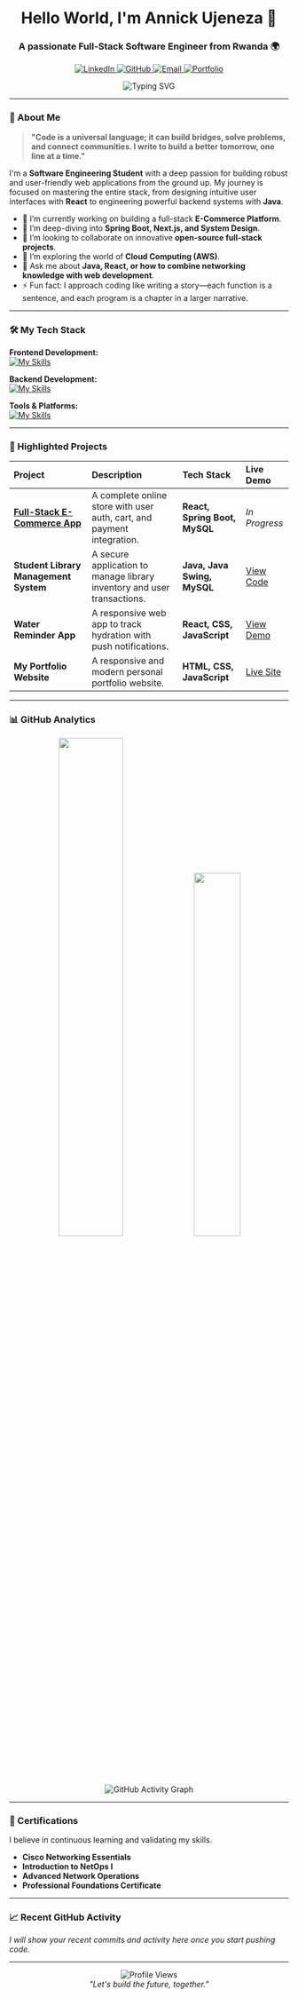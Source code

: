 <h1 align="center">Hello World, I'm Annick Ujeneza 👋</h1>
<h3 align="center">A passionate Full-Stack Software Engineer from Rwanda 🌍</h3>

<p align="center">
  <a href="https://www.linkedin.com/in/annick-ujeneza-77667526b/">
    <img src="https://img.shields.io/badge/LinkedIn-Annick_Ujeneza-blue?style=for-the-badge&logo=linkedin" alt="LinkedIn"/>
  </a>
  <a href="https://github.com/123annick">
    <img src="https://img.shields.io/badge/GitHub-123annick-black?style=for-the-badge&logo=github" alt="GitHub"/>
  </a>
  <a href="mailto:[Your Email Address]">
    <img src="https://img.shields.io/badge/Email-Contact%20Me-red?style=for-the-badge&logo=gmail" alt="Email"/>
  </a>
  <a href="https://123annick.github.io/My-Portifolio/">
    <img src="https://img.shields.io/badge/🌐-My%20Portfolio-green?style=for-the-badge" alt="Portfolio"/>
  </a>
</p>

<p align="center">
  <img src="https://readme-typing-svg.demolab.com?font=Fira+Code&weight=600&size=22&duration=4000&pause=1000&color=22D3E0&center=true&vCenter=true&width=435&lines=Full-Stack+Developer;Java+Enthusiast;React+Developer;Problem+Solver" alt="Typing SVG" />
</p>

---

### 👋 About Me

> **"Code is a universal language; it can build bridges, solve problems, and connect communities. I write to build a better tomorrow, one line at a time."**

I'm a **Software Engineering Student** with a deep passion for building robust and user-friendly web applications from the ground up. My journey is focused on mastering the entire stack, from designing intuitive user interfaces with **React** to engineering powerful backend systems with **Java**.

- 🔭 I’m currently working on building a full-stack **E-Commerce Platform**.
- 🌱 I’m deep-diving into **Spring Boot, Next.js, and System Design**.
- 👯 I’m looking to collaborate on innovative **open-source full-stack projects**.
- 🤔 I’m exploring the world of **Cloud Computing (AWS)**.
- 💬 Ask me about **Java, React, or how to combine networking knowledge with web development**.
- ⚡ Fun fact: I approach coding like writing a story—each function is a sentence, and each program is a chapter in a larger narrative.

---

### 🛠️ My Tech Stack

**Frontend Development:**\
[![My Skills](https://skillicons.dev/icons?i=html,css,js,react,tailwind)](https://skillicons.dev)

**Backend Development:**\
[![My Skills](https://skillicons.dev/icons?i=java,spring,nodejs,mysql)](https://skillicons.dev)

**Tools & Platforms:**\
[![My Skills](https://skillicons.dev/icons?i=git,github,linux,aws,bash)](https://skillicons.dev)

---

### 🚀 Highlighted Projects

| Project | Description | Tech Stack | Live Demo |
|:---|:---|:---|:---|
| **[Full-Stack E-Commerce App](https://github.com/123annick)** | A complete online store with user auth, cart, and payment integration. | **React, Spring Boot, MySQL** | *In Progress* |
| **Student Library Management System** | A secure application to manage library inventory and user transactions. | **Java, Java Swing, MySQL** | [View Code](https://github.com/123annick) |
| **Water Reminder App** | A responsive web app to track hydration with push notifications. | **React, CSS, JavaScript** | [View Demo](https://123annick.github.io/) |
| **My Portfolio Website** | A responsive and modern personal portfolio website. | **HTML, CSS, JavaScript** | [Live Site](https://123annick.github.io/My-Portifolio/) |

---

### 📊 GitHub Analytics

<p align="center">
  <img width="48%" src="https://github-readme-stats.vercel.app/api?username=123annick&show_icons=true&theme=radical&hide_border=true" />
  <img width="41%" src="https://github-readme-stats.vercel.app/api/top-langs/?username=123annick&layout=compact&theme=radical&hide_border=true" />
</p>

<p align="center">
  <img src="https://github-readme-activity-graph.vercel.app/graph?username=123annick&theme=react-dark&hide_border=true&area=true" alt="GitHub Activity Graph" />
</p>

---

### 📜 Certifications

I believe in continuous learning and validating my skills.
- **Cisco Networking Essentials**
- **Introduction to NetOps I**
- **Advanced Network Operations**
- **Professional Foundations Certificate**

---

### 📈 Recent GitHub Activity

<!--START_SECTION:activity-->
<!-- This section is automatically generated by https://github.com/jamesgeorge007/github-activity-readme -->
*I will show your recent commits and activity here once you start pushing code.*
<!--END_SECTION:activity-->

---

<p align="center">
  <img src="https://visitcount.itsvg.in/api?id=123annick&label=Profile%20Views&color=1&icon=5&pretty=true" alt="Profile Views" />
  <br/>
  <i>"Let's build the future, together."</i>
</p>
